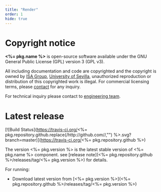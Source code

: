 ```yaml
---
title: "Render"
order: 1
hide: true
---
```


# Copyright notice

**<%= pkg.name %>** is open-source software available under the GNU General Public License (GPL) version 3 (GPL v3).

All including documentation and code are copyrighted and the copyright is owned by [ISA Group](http://www.isa.us.es), 
[University of Sevilla](http://www.us.es), unauthorized reproduction or distribution of this copyrighted work is illegal.
For commercial licensing terms, please [contact](./extra/contact.md) for any inquiry.

For technical inquiry please contact to [engineering team](./extra/about.md).

# Latest release

[![Build Status](https://travis-ci.org/<%= pkg.repository.github.replace(/http:\/\/github.com\//,"") %>.svg?branch=master)](https://travis-ci.org/<%= pkg.repository.github %>)

The version <%= pkg.version %> is the latest stable version of <%= pkg.name %> component.
see [release note](<%= pkg.repository.github %>/releases/tag/<%= pkg.version %>) for details.

For running:

- Download latest version from [<%= pkg.version %>](<%= pkg.repository.github %>/releases/tag/<%= pkg.version %>)
